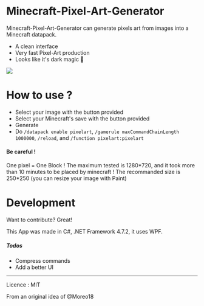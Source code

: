 # Minecraft-Pixel-Art-Generator

 Minecraft-Pixel-Art-Generator can generate pixels art from images into a Minecraft datapack.

  - A clean interface
  - Very fast Pixel-Art production
  - Looks like it's dark magic 👀

![](https://i.imgur.com/PxQsMuo.png)
# How to use ?

  - Select your image with the button provided
  - Select your Minecraft's save with the button provided
  - Generate
  - Do `/datapack enable pixelart`, `/gamerule maxCommandChainLength 1000000`, `/reload`, and `/function pixelart:pixelart`

#### Be careful !
One pixel = One Block !
The maximum tested is 1280\*720, and it took more than 10 minutes to be placed by minecraft !
The recommanded size is 250\*250 (you can resize your image with Paint)



# Development

Want to contribute? Great!

This App was made in C#, .NET Framework 4.7.2, it uses WPF.

##### Todos

 - Compress commands
 - Add a better UI


----
Licence : MIT

From an original idea of @Moreo18
